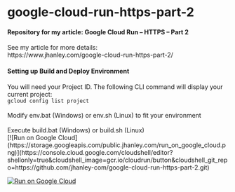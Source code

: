 # google-cloud-run-https-part-2
<h4>Repository for my article: Google Cloud Run – HTTPS – Part 2</h4>
See my article for more details:<br />
https://www.jhanley.com/google-cloud-run-https-part-2/

<h4>Setting up Build and Deploy Environment</h4>
You will need your Project ID. The following CLI command will display your current project:<br />
<code>gcloud config list project</code><br />
<br />
Modify env.bat (Windows) or env.sh (Linux) to fit your environment<br />
<br />
Execute build.bat (Windows) or build.sh (Linux)<br />
[![Run on Google Cloud](https://storage.googleapis.com/public.jhanley.com/run_on_google_cloud.png)](https://console.cloud.google.com/cloudshell/editor?shellonly=true&cloudshell_image=gcr.io/cloudrun/button&cloudshell_git_repo=https://github.com/jhanley-com/google-cloud-run-https-part-2.git)
<p><a href="https://console.cloud.google.com/cloudshell/editor?shellonly=true&cloudshell_image=gcr.io/cloudrun/button&cloudshell_git_repo=https://github.com/jhanley-com/google-cloud-run-https-part-2.git"><img src="https://storage.googleapis.com/public.jhanley.com/run_on_google_cloud.png" alt="Run on Google Cloud"></a></p>
